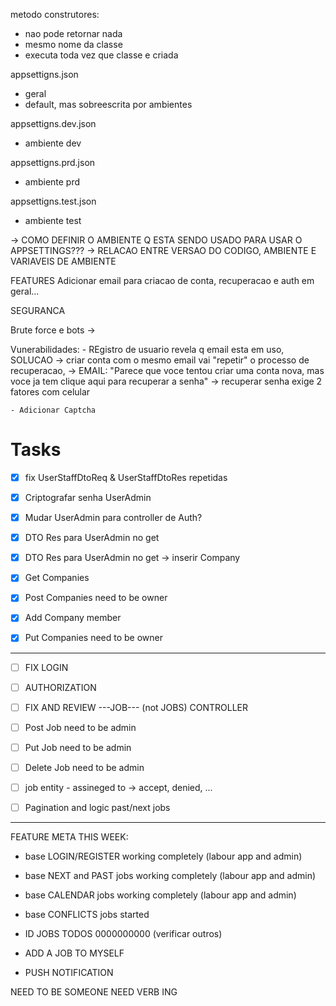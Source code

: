 metodo construtores:
- nao pode retornar nada
- mesmo nome da classe
- executa toda vez que classe e criada



appsettigns.json
- geral
- default, mas sobreescrita por ambientes

appsettigns.dev.json
- ambiente dev

appsettigns.prd.json
- ambiente prd

appsettigns.test.json
- ambiente test



-> COMO DEFINIR O AMBIENTE Q ESTA SENDO USADO PARA USAR O APPSETTINGS???
-> RELACAO ENTRE VERSAO DO CODIGO, AMBIENTE E VARIAVEIS DE AMBIENTE


FEATURES
Adicionar email para criacao de conta, recuperacao e auth em geral...



SEGURANCA

Brute force e bots ->

Vunerabilidades:
    - REgistro de usuario revela q email esta em uso, SOLUCAO -> criar conta com o mesmo email vai "repetir" o processo de recuperacao,
        -> EMAIL: "Parece que voce tentou criar uma conta nova, mas voce ja tem clique aqui para recuperar a senha" -> recuperar senha exige 2 fatores com celular
    
    - Adicionar Captcha







# Tasks
- [x] fix UserStaffDtoReq & UserStaffDtoRes repetidas 
- [x] Criptografar senha UserAdmin
- [x] Mudar UserAdmin para controller de Auth?
- [x] DTO Res para UserAdmin no get
- [x] DTO Res para UserAdmin no get -> inserir Company

- [x] Get Companies
- [x] Post Companies need to be owner
- [x] Add Company member
- [x] Put Companies need to be owner

-------------------------------------------------------------

- [ ] FIX LOGIN
- [ ] AUTHORIZATION

- [ ] FIX AND REVIEW ---JOB--- (not JOBS) CONTROLLER
- [ ] Post Job need to be admin
- [ ] Put Job need to be admin
- [ ] Delete Job need to be admin

- [ ] job entity - assineged to -> accept, denied, ...

- [ ] Pagination and logic past/next jobs

------------------------------------------------------------
FEATURE META THIS WEEK:
- base LOGIN/REGISTER working completely (labour app and admin)
- base NEXT and PAST jobs working completely (labour app and admin)
- base CALENDAR jobs working completely (labour app and admin)
- base CONFLICTS jobs started


- ID JOBS TODOS 0000000000 (verificar outros)

- ADD A JOB TO MYSELF
- PUSH NOTIFICATION




NEED TO BE SOMEONE
NEED VERB ING